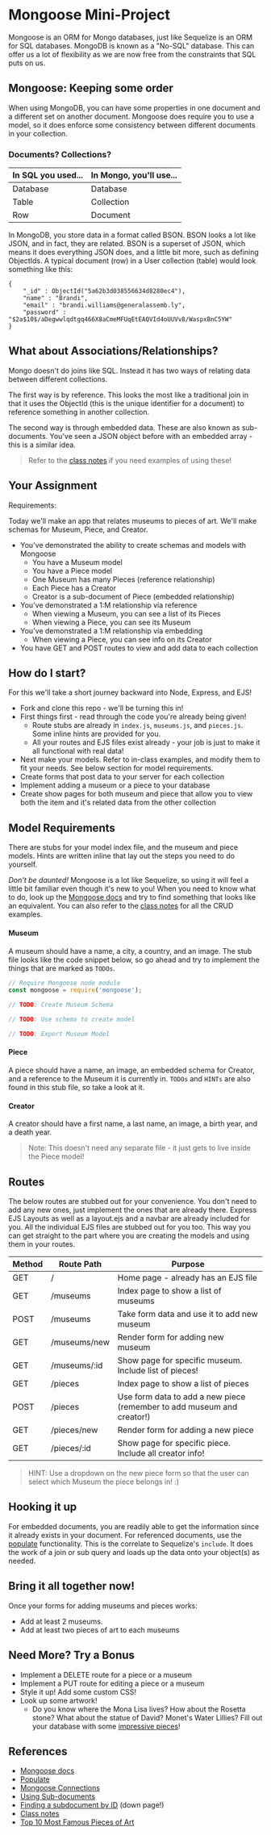 # Mongoose Mini-Project

Mongoose is an ORM for Mongo databases, just like Sequelize is an ORM for SQL databases. MongoDB is known as a "No-SQL" database. This can offer us a lot of flexibility as we are now free from the constraints that SQL puts on us.

## Mongoose: Keeping some order

When using MongoDB, you can have some properties in one document and a different set on another document. Mongoose does require you to use a model, so it does enforce some consistency between different documents in your collection.

### Documents? Collections?

| In SQL you used... | In Mongo, you'll use... |
| ------------------ | ----------------------- |
| Database | Database |
| Table | Collection |
| Row | Document |

In MongoDB, you store data in a format called BSON. BSON looks a lot like JSON, and in fact, they are related. BSON is a superset of JSON, which means it does everything JSON does, and a little bit more, such as defining ObjectIds. A typical document (row) in a User collection (table) would look something like this:

```
{
    "_id" : ObjectId("5a62b3d038556634d8280ec4"),
    "name" : "Brandi",
    "email" : "brandi.williams@generalassemb.ly",
    "password" : "$2a$10$/aDegwwlqdtgq466X8aCmeMFUqEtEAQVId4oUUVv8/WaspxBnC5YW"
}
```

## What about Associations/Relationships?

Mongo doesn't do joins like SQL. Instead it has two ways of relating data between different collections. 

The first way is by reference. This looks the most like a traditional join in that it uses the ObjectId (this is the unique identifier for a document) to reference something in another collection.

The second way is through embedded data. These are also known as sub-documents. You've seen a JSON object before with an embedded array - this is a similar idea. 

> Refer to the [class notes](https://gawdiseattle.gitbooks.io/wdi/05-express/express-mongoose/readme.html) if you need examples of using these!

## Your Assignment

Requirements:

Today we'll make an app that relates museums to pieces of art. We'll make schemas for Museum, Piece, and Creator.

* You've demonstrated the ability to create schemas and models with Mongoose
    * You have a Museum model
    * You have a Piece model
    * One Museum has many Pieces (reference relationship)
    * Each Piece has a Creator 
    * Creator is a sub-document of Piece (embedded relationship)
* You've demonstrated a 1:M relationship via reference
    * When viewing a Museum, you can see a list of its Pieces
    * When viewing a Piece, you can see its Museum
* You've demonstrated a 1:M relationship via embedding
    * When viewing a Piece, you can see info on its Creator
* You have GET and POST routes to view and add data to each collection

## How do I start?

For this we'll take a short journey backward into Node, Express, and EJS!

* Fork and clone this repo - we'll be turning this in!
* First things first - read through the code you're already being given!
    * Route stubs are already in `index.js`, `museums.js`, and `pieces.js`. Some inline hints are provided for you.
    * All your routes and EJS files exist already - your job is just to make it all functional with real data!
* Next make your models. Refer to in-class examples, and modify them to fit your needs. See below section for model requirements.
* Create forms that post data to your server for each collection
* Implement adding a museum or a piece to your database
* Create show pages for both museum and piece that allow you to view both the item and it's related data from the other collection

## Model Requirements

There are stubs for your model index file, and the museum and piece models. Hints are written inline that lay out the steps you need to do yourself.

*Don't be daunted!* Mongoose is a lot like Sequelize, so using it will feel a little bit familiar even though it's new to you! When you need to know what to do, look up the [Mongoose docs](https://mongoosejs.com/docs/guide.html) and try to find something that looks like an equivalent. You can also refer to the [class notes](https://gawdiseattle.gitbooks.io/wdi/05-express/express-mongoose/readme.html) for all the CRUD examples.

#### Museum

A museum should have a name, a city, a country, and an image. The stub file looks like the code snippet below, so go ahead and try to implement the things that are marked as `TODOs`.

```javascript
// Require Mongoose node module
const mongoose = require('mongoose');

// TODO: Create Museum Schema

// TODO: Use schema to create model

// TODO: Export Museum Model
```

#### Piece

A piece should have a name, an image, an embedded schema for Creator, and a reference to the Museum it is currently in. `TODOs` and `HINTs` are also found in this stub file, so take a look at it.

#### Creator

A creator should have a first name, a last name, an image, a birth year, and a death year. 

> Note: This doesn't need any separate file - it just gets to live inside the Piece model! 

## Routes

The below routes are stubbed out for your convenience. You don't need to add any new ones, just implement the ones that are already there. Express EJS Layouts as well as a layout.ejs and a navbar are already included for you. All the individual EJS files are stubbed out for you too. This way you can get straight to the part where you are creating the models and using them in your routes.

| Method | Route Path | Purpose |
| ----- | ------------- | ------------------------------- |
| GET | / | Home page - already has an EJS file |
| GET | /museums | Index page to show a list of museums |
| POST | /museums | Take form data and use it to add new museum |
| GET | /museums/new | Render form for adding new museum |
| GET | /museums/:id | Show page for specific museum. Include list of pieces! |
| GET | /pieces | Index page to show a list of pieces |
| POST | /pieces | Use form data to add a new piece (remember to add museum and creator!) |
| GET | /pieces/new | Render form for adding a new piece |
| GET | /pieces/:id | Show page for specific piece. Include all creator info! |

> HINT: Use a dropdown on the new piece form so that the user can select which Museum the piece belongs in! :) 

## Hooking it up

For embedded documents, you are readily able to get the information since it already exists in your document. For referenced documents, use the [populate](https://mongoosejs.com/docs/populate.html) functionality. This is the correlate to Sequelize's `include`. It does the work of a join or sub query and loads up the data onto your object(s) as needed.

## Bring it all together now!

Once your forms for adding museums and pieces works:

* Add at least 2 museums. 
* Add at least two pieces of art to each museums

## Need More? Try a Bonus

* Implement a DELETE route for a piece or a museum
* Implement a PUT route for editing a piece or a museum
* Style it up! Add some custom CSS!
* Look up some artwork! 
    * Do you know where the Mona Lisa lives? How about the Rosetta stone? What about the statue of David? Monet's Water Lillies? Fill out your database with some [impressive pieces](https://www.touropia.com/most-famous-paintings/)!

## References

* [Mongoose docs](https://mongoosejs.com/docs/guide.html)
* [Populate](https://mongoosejs.com/docs/populate.html)
* [Mongoose Connections](https://mongoosejs.com/docs/connections.html)
* [Using Sub-documents](https://mongoosejs.com/docs/subdocs.html)
* [Finding a subdocument by ID](https://mongoosejs.com/docs/subdocs.html) (down page!)
* [Class notes](https://gawdiseattle.gitbooks.io/wdi/05-express/express-mongoose/readme.html)
* [Top 10 Most Famous Pieces of Art](https://www.touropia.com/most-famous-paintings/)
